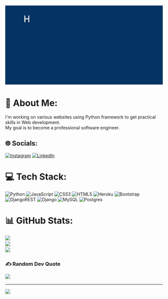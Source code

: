 ![alttext](https://github.com/annkatsko/client-calendar-readme-img/raw/main/messagif.gif)

# 💫 About Me:
I'm working on various websites using Python framework to get practical skills in Web development. <br>My goal is to become a professional software engineer.<br>


## 🌐 Socials:
[![Instagram](https://img.shields.io/badge/Instagram-%23E4405F.svg?logo=Instagram&logoColor=white)](https://instagram.com/Katsko_trener) 
[![LinkedIn](https://img.shields.io/badge/LinkedIn-%230077B5.svg?logo=linkedin&logoColor=white)](https://www.linkedin.com/in/hanna-katsko-a4319222b) 

# 💻 Tech Stack:
![Python](https://img.shields.io/badge/python-3670A0?style=flat-square&logo=python&logoColor=ffdd54) ![JavaScript](https://img.shields.io/badge/javascript-%23323330.svg?style=flat-square&logo=javascript&logoColor=%23F7DF1E) ![CSS3](https://img.shields.io/badge/css3-%231572B6.svg?style=flat-square&logo=css3&logoColor=white) ![HTML5](https://img.shields.io/badge/html5-%23E34F26.svg?style=flat-square&logo=html5&logoColor=white) ![Heroku](https://img.shields.io/badge/heroku-%23430098.svg?style=flat-square&logo=heroku&logoColor=white) ![Bootstrap](https://img.shields.io/badge/bootstrap-%23563D7C.svg?style=flat-square&logo=bootstrap&logoColor=white) ![DjangoREST](https://img.shields.io/badge/DJANGO-REST-ff1709?style=flat-square&logo=django&logoColor=white&color=ff1709&labelColor=gray) ![Django](https://img.shields.io/badge/django-%23092E20.svg?style=flat-square&logo=django&logoColor=white) ![MySQL](https://img.shields.io/badge/mysql-%2300f.svg?style=flat-square&logo=mysql&logoColor=white) ![Postgres](https://img.shields.io/badge/postgres-%23316192.svg?style=flat-square&logo=postgresql&logoColor=white)
# 📊 GitHub Stats:
![](https://github-readme-stats.vercel.app/api?username=annkatsko&theme=blueberry&hide_border=true&include_all_commits=false&count_private=false)<br/>
![](https://github-readme-streak-stats.herokuapp.com/?user=annkatsko&theme=blueberry&hide_border=true)<br/>
![](https://github-readme-stats.vercel.app/api/top-langs/?username=annkatsko&theme=blueberry&hide_border=true&include_all_commits=false&count_private=false&layout=compact)

### ✍️ Random Dev Quote
![](https://quotes-github-readme.vercel.app/api?type=horizontal&theme=dark)

---
[![](https://visitcount.itsvg.in/api?id=annkatsko&icon=4&color=1)](https://visitcount.itsvg.in)

<!-- Proudly created with GPRM ( https://gprm.itsvg.in ) -->

